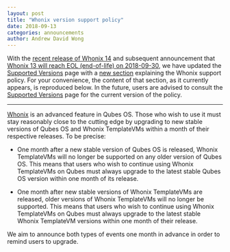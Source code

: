 ```yaml
---
layout: post
title: "Whonix version support policy"
date: 2018-09-13
categories: announcements
author: Andrew David Wong
---
```


With the [recent release of Whonix 14] and subsequent announcement that [Whonix
13 will reach EOL (end-of-life) on 2018-09-30][whonix-13-eol], we have updated
the [Supported Versions] page with a [new section] explaining the Whonix
support policy. For your convenience, the content of that section, as it
currently appears, is reproduced below. In the future, users are advised to
consult the [Supported Versions] page for the current version of the policy.

-----

[Whonix] is an advanced feature in Qubes OS.  Those who wish to use it must
stay reasonably close to the cutting edge by upgrading to new stable versions
of Qubes OS and Whonix TemplateVMs within a month of their respective releases.
To be precise:

 * One month after a new stable version of Qubes OS is released, Whonix
   TemplateVMs will no longer be supported on any older version of Qubes OS.
   This means that users who wish to continue using Whonix TemplateVMs on Qubes
   must always upgrade to the latest stable Qubes OS version within one month
   of its release.

 * One month after new stable versions of Whonix TemplateVMs are released,
   older versions of Whonix TemplateVMs will no longer be supported.  This
   means that users who wish to continue using Whonix TemplateVMs on Qubes must
   always upgrade to the latest stable Whonix TemplateVM versions within one
   month of their release.

We aim to announce both types of events one month in advance in order to remind
users to upgrade.


[recent release of Whonix 14]: /news/2018/08/07/whonix-14-has-been-released/
[whonix-13-eol]: /news/2018/08/24/whonix-13-approaching-eol/
[Supported Versions]: /doc/supported-versions/
[new section]: /doc/supported-versions/#note-on-whonix-support
[Whonix]: /doc/whonix/

